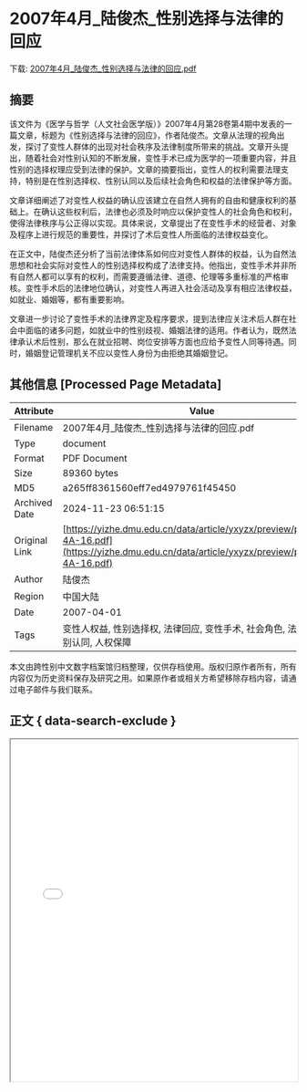 # 2007年4月_陆俊杰_性别选择与法律的回应

<!-- tcd_download_link -->
下载: [2007年4月_陆俊杰_性别选择与法律的回应.pdf](2007年4月_陆俊杰_性别选择与法律的回应.pdf)
<!-- tcd_download_link_end -->

## 摘要

<!-- tcd_abstract -->
该文件为《医学与哲学（人文社会医学版）》2007年4月第28卷第4期中发表的一篇文章，标题为《性别选择与法律的回应》，作者陆俊杰。文章从法理的视角出发，探讨了变性人群体的出现对社会秩序及法律制度所带来的挑战。文章开头提出，随着社会对性别认知的不断发展，变性手术已成为医学的一项重要内容，并且性别的选择权理应受到法律的保护。文章的摘要指出，变性人的权利需要法理支持，特别是在性别选择权、性别认同以及后续社会角色和权益的法律保护等方面。

文章详细阐述了对变性人权益的确认应该建立在自然人拥有的自由和健康权利的基础上。在确认这些权利后，法律也必须及时响应以保护变性人的社会角色和权利，使得法律秩序与公正得以实现。具体来说，文章提出了在变性手术的经营者、对象及程序上进行规范的重要性，并探讨了术后变性人所面临的法律权益变化。

在正文中，陆俊杰还分析了当前法律体系如何应对变性人群体的权益，认为自然法思想和社会实际对变性人的性别选择权构成了法律支持。他指出，变性手术并非所有自然人都可以享有的权利，而需要遵循法律、道德、伦理等多重标准的严格审核。变性手术后的法律地位确认，对变性人再进入社会活动及享有相应法律权益，如就业、婚姻等，都有重要影响。

文章进一步讨论了变性手术的法律界定及程序要求，提到法律应关注术后人群在社会中面临的诸多问题，如就业中的性别歧视、婚姻法律的适用。作者认为，既然法律承认术后性别，那么在就业招聘、岗位安排等方面也应给予变性人同等待遇。同时，婚姻登记管理机关不应以变性人身份为由拒绝其婚姻登记。

<!-- tcd_abstract_end -->

## 其他信息 [Processed Page Metadata]

| Attribute       | Value                                  |
|-----------------|----------------------------------------|
| Filename        | 2007年4月_陆俊杰_性别选择与法律的回应.pdf                             |
| Type            | document                                 |
| Format          | PDF Document                               |
| Size            | 89360 bytes                           |
| MD5             | a265ff8361560eff7ed4979761f45450                                  |
| Archived Date   | 2024-11-23 06:51:15                             |
| Original Link   | [https://yizhe.dmu.edu.cn/data/article/yxyzx/preview/pdf/2007-4A-16.pdf](https://yizhe.dmu.edu.cn/data/article/yxyzx/preview/pdf/2007-4A-16.pdf)                         |
| Author          | 陆俊杰                               |
| Region          | 中国大陆                               |
| Date            | 2007-04-01                                 |
| Tags            | 变性人权益, 性别选择权, 法律回应, 变性手术, 社会角色, 法律体系, 性别认同, 人权保障                                 |

本文由跨性别中文数字档案馆归档整理，仅供存档使用。版权归原作者所有，所有内容仅为历史资料保存及研究之用。如果原作者或相关方希望移除存档内容，请通过电子邮件与我们联系。

## 正文 { data-search-exclude }

<!-- tcd_main_text -->
<iframe src="../2007年4月_陆俊杰_性别选择与法律的回应.pdf" width="100%" height="600px">
    <p>无法显示PDF，请下载查看。</p>
</iframe>
<!-- tcd_main_text_end -->

